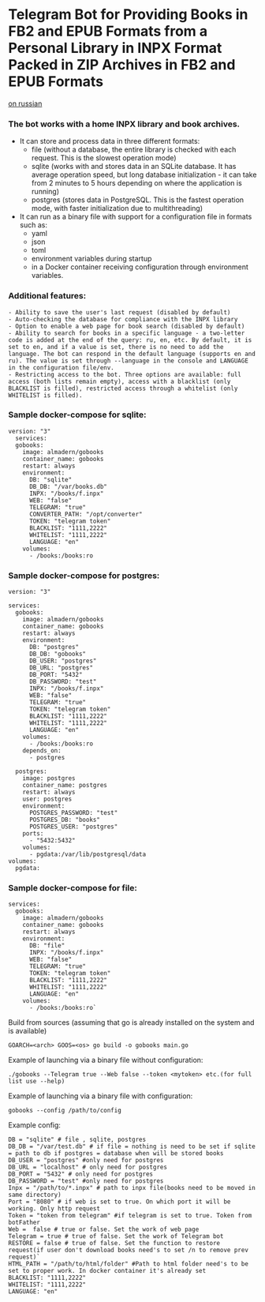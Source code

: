 <h1>
Telegram Bot for Providing Books in FB2 and EPUB Formats from a Personal Library in INPX Format Packed in ZIP Archives in FB2 and EPUB Formats
</h1>

[on russian](https://github.com/almadern/gobooks/blob/main/README_rus.md)

### The bot works with a home INPX library and book archives.
- It can store and process data in three different formats:
    - file (without a database, the entire library is checked with each request. This is the slowest operation mode)
    - sqlite (works with and stores data in an SQLite database. It has average operation speed, but long database initialization - it can take from 2 minutes to 5 hours depending on where the application is running)
    - postgres (stores data in PostgreSQL. This is the fastest operation mode, with faster initialization due to multithreading)
- It can run as a binary file with support for a configuration file in formats such as:
    - yaml
    - json
    - toml
    - environment variables during startup
    - in a Docker container receiving configuration through environment variables.

### Additional features:
    - Ability to save the user's last request (disabled by default)
    - Auto-checking the database for compliance with the INPX library
    - Option to enable a web page for book search (disabled by default)
    - Ability to search for books in a specific language - a two-letter code is added at the end of the query: ru, en, etc. By default, it is set to en, and if a value is set, there is no need to add the language. The bot can respond in the default language (supports en and ru). The value is set through --language in the console and LANGUAGE in the configuration file/env.
    - Restricting access to the bot. Three options are available: full access (both lists remain empty), access with a blacklist (only BLACKLIST is filled), restricted access through a whitelist (only WHITELIST is filled).

### Sample docker-compose for sqlite:
``` 
version: "3"
  services:
  gobooks:
    image: almadern/gobooks
    container_name: gobooks
    restart: always
    environment:
      DB: "sqlite"
      DB_DB: "/var/books.db"
      INPX: "/books/f.inpx"
      WEB: "false"
      TELEGRAM: "true"
      CONVERTER_PATH: "/opt/converter"
      TOKEN: "telegram token"
      BLACKLIST: "1111,2222"
      WHITELIST: "1111,2222"
      LANGUAGE: "en"
    volumes:
      - /books:/books:ro
```
### Sample docker-compose for postgres:
```
version: "3"
  
services:
  gobooks:
    image: almadern/gobooks
    container_name: gobooks
    restart: always
    environment:
      DB: "postgres"
      DB_DB: "gobooks"
      DB_USER: "postgres"
      DB_URL: "postgres"
      DB_PORT: "5432"
      DB_PASSWORD: "test"
      INPX: "/books/f.inpx"
      WEB: "false"
      TELEGRAM: "true"
      TOKEN: "telegram token"
      BLACKLIST: "1111,2222"
      WHITELIST: "1111,2222"
      LANGUAGE: "en"
    volumes:
      - /books:/books:ro
    depends_on:
      - postgres

  postgres:
    image: postgres
    container_name: postgres
    restart: always
    user: postgres
    environment:
      POSTGRES_PASSWORD: "test"
      POSTGRES_DB: "books"
      POSTGRES_USER: "postgres"
    ports:
      - "5432:5432"
    volumes:
      - pgdata:/var/lib/postgresql/data
volumes:
  pgdata:
```
### Sample docker-compose for file:
```
services:
  gobooks:
    image: almadern/gobooks 
    container_name: gobooks
    restart: always
    environment:
      DB: "file"
      INPX: "/books/f.inpx"
      WEB: "false"
      TELEGRAM: "true"
      TOKEN: "telegram token"
      BLACKLIST: "1111,2222"
      WHITELIST: "1111,2222"
      LANGUAGE: "en"
    volumes:
      - /books:/books:ro`
```
Build from sources (assuming that go is already installed on the system and is available)
```
GOARCH=<arch> GOOS=<os> go build -o gobooks main.go
```
Example of launching via a binary file without configuration:
```
./gobooks --Telegram true --Web false --token <mytoken> etc.(for full list use --help)
```
Example of launching via a binary file with configuration:
```
gobooks --config /path/to/config
```
Example config:
```
DB = "sqlite" # file , sqlite, postgres
DB_DB = "/var/test.db" # if file = nothing is need to be set if sqlite = path to db if postgres = database when will be stored books
DB_USER = "postgres" #only need for postgres
DB_URL = "localhost" # only need for postgres
DB_PORT = "5432" # only need for postgres
DB_PASSWORD = "test" #only need for postgres
Inpx = "/path/to/*.inpx" # path to inpx file(books need to be moved in same directory)
Port = "8080" # if web is set to true. On which port it will be working. Only http request
Token = "token from telegram" #if telegram is set to true. Token from botFather
Web =  false # true or false. Set the work of web page
Telegram = true # true of false. Set the work of Telegram bot
RESTORE = false # true of false. Set the function to restore request(if user don't download books need's to set /n to remove prev request)`
HTML_PATH = "/path/to/html/folder" #Path to html folder need's to be set to proper work. In docker container it's already set
BLACKLIST: "1111,2222"
WHITELIST: "1111,2222"
LANGUAGE: "en"
```

